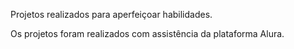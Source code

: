 Projetos realizados para aperfeiçoar habilidades.

Os projetos foram realizados com assistência da plataforma Alura.
